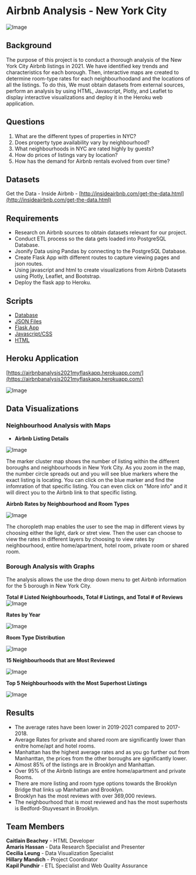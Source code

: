 # Airbnb Analysis - New York City
![Image](https://www.newyorkhotels.org//img_new/top_banner2.png)

## Background

The purpose of this project is to conduct a thorough analysis of the New York City Airbnb listings in 2021.  We have identified key trends and characteristics for each borough.  Then, interactive maps are created to determine room-type rates for each neighbourhoodand and the locations of all the listings.  To do this, We must obtain datasets from external sources, perform an analysis by using HTML, Javascript, Plotly, and Leaflet to display interactive visualizations and deploy it in the Heroku web application.

## Questions

1.  What are the different types of properties in NYC?
2.  Does property type availability vary by neighbourhood?
3.  What neighbourhoods in NYC are rated highly by guests?
4.  How do prices of listings vary by location?
5.  How has the demand for Airbnb rentals evolved from over time?

## Datasets

Get the Data - Inside Airbnb - [http://insideairbnb.com/get-the-data.html](http://insideairbnb.com/get-the-data.html)

## Requirements
* Research on Airbnb sources to obtain datasets relevant for our project.
* Conduct ETL process so the data gets loaded into PostgreSQL Database.
* Jsonify Data using Pandas by connecting to the PostgreSQL Database.
* Create Flask App with different routes to capture viewing pages and json routes. 
* Using javascript and html to create visualizations from Airbnb Datasets using Plotly, Leaflet, and Bootstrap.
* Deploy the flask app to Heroku.

## Scripts

* [Database](https://github.com/kman4/Airbnb_analysis_NYC/tree/master/actualApp/data/Database)
* [JSON Files](https://github.com/kman4/Airbnb_analysis_NYC/blob/master/actualApp/data/JSON/Jsonify.ipynb)
* [Flask App](https://github.com/kman4/Airbnb_analysis_NYC/blob/master/actualApp/app.py)
* [Javascript/CSS](https://github.com/kman4/Airbnb_analysis_NYC/tree/master/actualApp/static)
* [HTML](https://github.com/kman4/Airbnb_analysis_NYC/tree/master/actualApp/template)

## Heroku Application
[https://airbnbanalysis2021myflaskapp.herokuapp.com/](https://airbnbanalysis2021myflaskapp.herokuapp.com/)

![Image](https://github.com/kman4/Airbnb_analysis_NYC/blob/master/Images/Dashboard.png)

## Data Visualizations

### Neighbourhood Analysis with Maps

* **Airbnb Listing Details**

![Image](https://github.com/kman4/Airbnb_analysis_NYC/blob/master/Images/Marker%20Cluster.png)

The marker cluster map shows the number of listing within the different boroughs and neighbourhoods in New York City.  As you zoom in the map, the number circle spreads out and you will see blue markers where the exact listing is locating.  You can click on the blue marker and find the infomration of that specific listing.  You can even click on "More info" and it will direct you to the Airbnb link to that specific listing.


**Airbnb Rates by Neighbourhood and Room Types**

![Image](https://github.com/kman4/Airbnb_analysis_NYC/blob/master/Images/Chropleth.png)

The choropleth map enables the user to see the map in different views by choosing either the light, dark or stret view.  Then the user can choose to view the rates in different layers by choosing to view rates by neighbourhood, entire home/apartment, hotel room, private room or shared room.

### Borough Analysis with Graphs

The analysis allows the use the drop down menu to get Airbnb information for the 5 borough in New York City.

**Total # Listed Neighbourhoods, Total # Listings, and Total # of Reviews**
![Image](https://github.com/kman4/Airbnb_analysis_NYC/blob/master/Images/Indicators.png)

**Rates by Year**

![Image](https://github.com/kman4/Airbnb_analysis_NYC/blob/master/Images/Line.png)

**Room Type Distribution**

![Image](https://github.com/kman4/Airbnb_analysis_NYC/blob/master/Images/Pie.png)

**15 Neighbourhoods that are Most Reviewed**

![Image](https://github.com/kman4/Airbnb_analysis_NYC/blob/master/Images/Bar.png)

**Top 5 Neighbourhoods with the Most Superhost Listings**

![Image](https://github.com/kman4/Airbnb_analysis_NYC/blob/master/Images/Bubble.png)


## Results
* The average rates have been lower in 2019-2021 compared to 2017-2018.
* Average Rates for private and shared room are significantly lower than enitre home/apt and hotel rooms.
* Manhattan has the highest average rates and as you go further out from Manhanttan, the prices from the other boroughs are significantly lower.
* Almost 85% of the listings are in Brooklyn and Manhattan.
* Over 95% of the Airbnb listings are entire home/apartment and private Rooms.
* There are more listing and room type options towards the Brooklyn Bridge that links up Manhattan and Brooklyn.
* Brooklyn has the most reviews with over 369,000 reviews.
* The neighbourhood that is most reviewed and has the most superhosts is Bedford-Stuyvesant in Brooklyn.

## Team Members 
**Caitlain Beachey** - HTML Developer <br>
**Amaris Hassan** - Data Research Specialist and Presenter<br>
**Cecilia Leung** - Data Visualization Specialist<br>
**Hillary Mandich** - Project Coordinator<br>
**Kapil Pundhir** - ETL Specialist and Web Quality Assurance<br>


